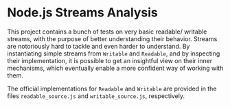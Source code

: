 # Node.js Streams Analysis

This project contains a bunch of tests on very basic readable/ writable streams, with the purpose of better understanding their behavior. Streams are notoriously hard to tackle and even harder to understand. By instantiating simple streams from `Writable` and `Readable`, and by inspecting their implementation, it is possible to get an insightful view on their inner mechanisms, which eventually enable a more confident way of working with them.

The official implementations for `Readable` and `Writable` are provided in the files `readable_source.js` and `writable_source.js`, respectively.
